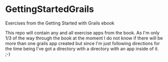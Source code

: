 GettingStartedGrails
====================

Exercises from the Getting Started with Grails ebook

This repo will contain any and all exercise apps from the book. As I'm only 1/3 of the way through the book at the moment I do not know if there will be more than one grails app created but since I'm just following directions for the time being I've got a directory with a directory with an app inside of it. ;-) 

